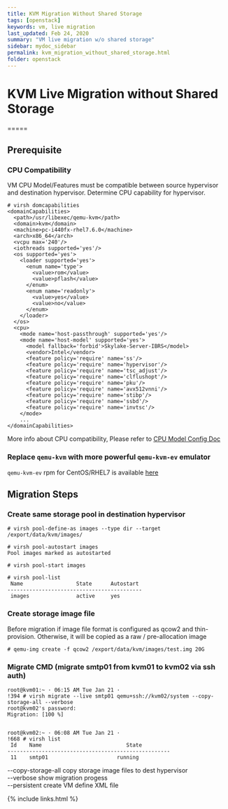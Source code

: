 ```yaml
---
title: KVM Migration Without Shared Storage
tags: [openstack]
keywords: vm, live migration
last_updated: Feb 24, 2020
summary: "VM live migration w/o shared storage"
sidebar: mydoc_sidebar
permalink: kvm_migration_without_shared_storage.html
folder: openstack
---
```



# KVM Live Migration without Shared Storage
=====

##  Prerequisite
### CPU Compatibility
VM CPU Model/Features must be compatible between source hypervisor and destination hypervisor. Determine CPU capability for hypervisor.
```
# virsh domcapabilities
<domainCapabilities>
  <path>/usr/libexec/qemu-kvm</path>
  <domain>kvm</domain>
  <machine>pc-i440fx-rhel7.6.0</machine>
  <arch>x86_64</arch>
  <vcpu max='240'/>
  <iothreads supported='yes'/>
  <os supported='yes'>
    <loader supported='yes'>
      <enum name='type'>
        <value>rom</value>
        <value>pflash</value>
      </enum>
      <enum name='readonly'>
        <value>yes</value>
        <value>no</value>
      </enum>
    </loader>
  </os>
  <cpu>
    <mode name='host-passthrough' supported='yes'/>
    <mode name='host-model' supported='yes'>
      <model fallback='forbid'>Skylake-Server-IBRS</model>
      <vendor>Intel</vendor>
      <feature policy='require' name='ss'/>
      <feature policy='require' name='hypervisor'/>
      <feature policy='require' name='tsc_adjust'/>
      <feature policy='require' name='clflushopt'/>
      <feature policy='require' name='pku'/>
      <feature policy='require' name='avx512vnni'/>
      <feature policy='require' name='stibp'/>
      <feature policy='require' name='ssbd'/>
      <feature policy='require' name='invtsc'/>
    </mode>
    ...
</domainCapabilities>
```
More info about CPU compatibility, Please refer to [CPU Model Config Doc](https://access.redhat.com/documentation/en-us/red_hat_enterprise_linux/7/html-single/virtualization_deployment_and_administration_guide/index#sect-Managing_guest_virtual_machines_with_virsh-Guest_virtual_machine_CPU_model_configuration)

### Replace `qemu-kvm` with more powerful `qemu-kvm-ev` emulator 
`qemu-kvm-ev` rpm for CentOS/RHEL7 is available [here](http://mirror.centos.org/centos/7/virt/x86_64/kvm-common/)

##  Migration Steps
### Create same storage pool in destination hypervisor
```
# virsh pool-define-as images --type dir --target /export/data/kvm/images/
 
# virsh pool-autostart images
Pool images marked as autostarted
 
# virsh pool-start images
 
# virsh pool-list
 Name                 State      Autostart
-------------------------------------------
 images               active     yes
```

### Create storage image file 
Before migration if image file format is configured as qcow2 and thin-provision. Otherwise, it will be copied as a raw / pre-allocation image 
```
# qemu-img create -f qcow2 /export/data/kvm/images/test.img 20G
```

### Migrate CMD (migrate smtp01 from kvm01 to kvm02 via ssh auth)
```
root@kvm01:~ · 06:15 AM Tue Jan 21 ·
!394 # virsh migrate --live smtp01 qemu+ssh://kvm02/system --copy-storage-all --verbose
root@kvm02's password:
Migration: [100 %]
 
 
root@kvm02:~ · 06:08 AM Tue Jan 21 ·
!668 # virsh list
 Id    Name                           State
----------------------------------------------------
 11    smtp01                      running
```
 --copy-storage-all        copy storage image files to dest hypervisor  
 --verbose                 show migration progess  
 --persistent              create VM define XML file  

{% include links.html %}
